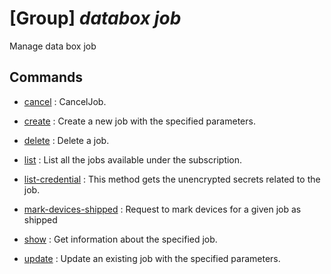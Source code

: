 # [Group] _databox job_

Manage data box job

## Commands

- [cancel](/Commands/databox/job/_cancel.md)
: CancelJob.

- [create](/Commands/databox/job/_create.md)
: Create a new job with the specified parameters.

- [delete](/Commands/databox/job/_delete.md)
: Delete a job.

- [list](/Commands/databox/job/_list.md)
: List all the jobs available under the subscription.

- [list-credential](/Commands/databox/job/_list-credential.md)
: This method gets the unencrypted secrets related to the job.

- [mark-devices-shipped](/Commands/databox/job/_mark-devices-shipped.md)
: Request to mark devices for a given job as shipped

- [show](/Commands/databox/job/_show.md)
: Get information about the specified job.

- [update](/Commands/databox/job/_update.md)
: Update an existing job with the specified parameters.
